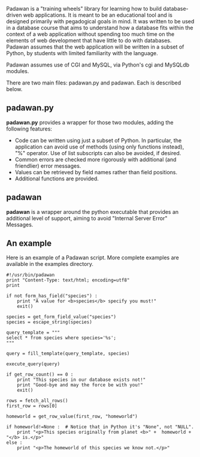 
Padawan is a "training wheels" library for learning how to build database-driven
web applications. It is meant to be an educational tool and is designed
primarily with pegadogical goals in mind. It was written to be used in a database
course that aims to understand how a database fits within the context of a web
application without spending too much time on the elements of web development
that have little to do with databases. Padawan assumes that the web application
will be written in a subset of Python, by students with limited familiarity with
the language.

Padawan assumes use of CGI and MySQL, via Python's cgi and MySQLdb modules.

There are two main files: padawan.py and padawan. Each is described below.

## padawan.py

**padawan.py** provides a wrapper for those two modules, adding the following
features:

* Code can be written using just a subset of Python. In particular,
  the application can avoid use of methods (using only functions instead),
  "%" operator. Use of list subscripts can also be avoided, if desired.
* Common errors are checked more rigorously with additional (and friendlier)
  error messages.
* Values can be retrieved by field names rather than field positions.
* Additional functions are provided.

## padawan

**padawan** is a wrapper around the python executable that provides an additional
level of support, aiming to avoid "Internal Server Error" Messages.

## An example

Here is an example of a Padawan script. More complete examples are available in
the examples directory.

    #!/usr/bin/padawan
    print "Content-Type: text/html; encoding=utf8"
    print

    if not form_has_field("species") :
        print "A value for <b>species</b> specify you must!"
        exit()
        
    species = get_form_field_value("species")
    species = escape_string(species)

    query_template = """
    select * from species where species='%s';
    """

    query = fill_template(query_template, species)

    execute_query(query)

    if get_row_count() == 0 :
        print "This species in our database exists not!"
        print "Good-bye and may the force be with you!"
        exit()

    rows = fetch_all_rows()
    first_row = rows[0]

    homeworld = get_row_value(first_row, "homeworld")

    if homeworld!=None :  # Notice that in Python it's "None", not "NULL".
        print "<p>This species originally from planet <b>" +  homeworld + "</b> is.</p>"
    else :
        print "<p>The homeworld of this species we know not.</p>"

